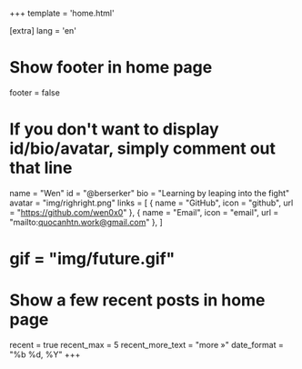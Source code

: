 +++
template = 'home.html'

[extra]
lang = 'en'

# Show footer in home page
footer = false

# If you don't want to display id/bio/avatar, simply comment out that line
name = "Wen"
id = "@berserker"
bio = "Learning by leaping into the fight"
avatar = "img/righright.png"
links = [
    { name = "GitHub", icon = "github", url = "https://github.com/wen0x0" },
    { name = "Email", icon = "email", url = "mailto:quocanhtn.work@gmail.com" },
]

# gif = "img/future.gif"
# Show a few recent posts in home page
recent = true
recent_max = 5
recent_more_text = "more »"
date_format = "%b %d, %Y"
+++
